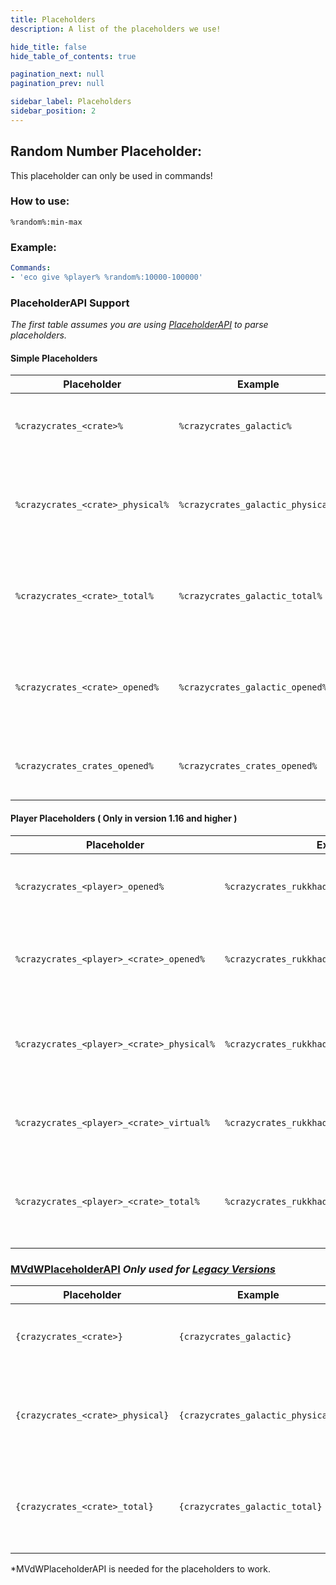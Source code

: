 ```yaml
---
title: Placeholders
description: A list of the placeholders we use!

hide_title: false
hide_table_of_contents: true

pagination_next: null
pagination_prev: null

sidebar_label: Placeholders
sidebar_position: 2
---
```

## Random Number Placeholder:
This placeholder can only be used in commands!

### How to use:
`%random%:min-max`

### Example:
```yml
Commands:
- 'eco give %player% %random%:10000-100000'
```

### PlaceholderAPI Support
_The first table assumes you are using [PlaceholderAPI](https://www.spigotmc.org/resources/placeholderapi.6245/) to parse placeholders._

#### Simple Placeholders
| Placeholder                      | Example                           | Description                                                          |
|----------------------------------|-----------------------------------|----------------------------------------------------------------------|
| `%crazycrates_<crate>%`          | `%crazycrates_galactic%`          | Returns the amount of virtual keys a player has.                     |
| `%crazycrates_<crate>_physical%` | `%crazycrates_galactic_physical%` | Returns the amount of physical keys a player has in their inventory. |
| `%crazycrates_<crate>_total%`    | `%crazycrates_galactic_total%`    | Returns the total amount of virtual and physical keys a player has.  |
| `%crazycrates_<crate>_opened%`   | `%crazycrates_galactic_opened%`   | Returns how many times a player has opened an individual crate.      |
| `%crazycrates_crates_opened%`    | `%crazycrates_crates_opened%`     | Returns the total amount of crates opened.                           |

#### Player Placeholders ( Only in version 1.16 and higher )
| Placeholder                               | Example                                        | Description                                                          |
|-------------------------------------------|------------------------------------------------|----------------------------------------------------------------------|
| `%crazycrates_<player>_opened%`           | `%crazycrates_rukkhadevata_opened%`            | Returns the total amount of crates opened.                           |
| `%crazycrates_<player>_<crate>_opened%`   | `%crazycrates_rukkhadevata_galactic_opened%`   | Returns the amount of this particular crate opened.                  |
| `%crazycrates_<player>_<crate>_physical%` | `%crazycrates_rukkhadevata_galactic_physical%` | Returns the amount of physical keys a player has in their inventory. |
| `%crazycrates_<player>_<crate>_virtual%`  | `%crazycrates_rukkhadevata_galactic_virtual%`  | Returns the amount of virtual keys a player has.                     |
| `%crazycrates_<player>_<crate>_total%`    | `%crazycrates_rukkhadevata_galactic_total%`    | Returns the total amount of virtual and physical keys a player has.  |

### [MVdWPlaceholderAPI](https://www.spigotmc.org/resources/11182/) *Only used for [Legacy Versions](https://modrinth.com/plugin/crazycrates/versions?g=1.8.8,1.12.2,1.16.5)*
| Placeholder                      | Example                            | Description                                                          |
|----------------------------------|------------------------------------|----------------------------------------------------------------------|
| `{crazycrates_<crate>}`          | `{crazycrates_galactic}​`          | Returns the amount of virtual keys a player has.                     |
| `{crazycrates_<crate>_physical}` | `{crazycrates_galactic_physical}​` | Returns the amount of physical keys a player has in their inventory. |
| `{crazycrates_<crate>_total}`    | `{crazycrates_galactic_total}​`    | Returns the total amount of virtual AND physical keys a player has.  |

*MVdWPlaceholderAPI is needed for the placeholders to work.
